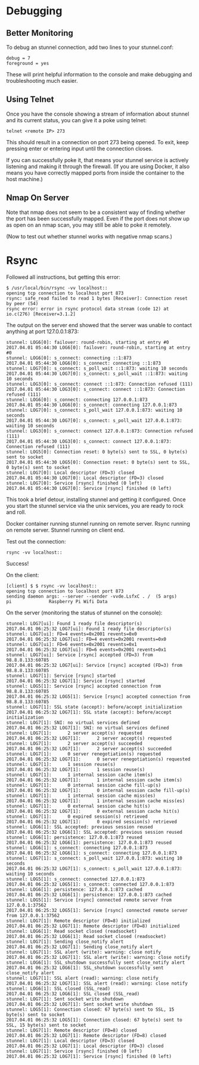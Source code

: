 # Debugging

## Better Monitoring

To debug an stunnel connection, add two lines to your stunnel.conf:

```
debug = 7
foreground = yes
```

These will print helpful information to the console and make debugging 
and troubleshooting much easier.

## Using Telnet

Once you have the console showing a stream of information about stunnel
and its current status, you can give it a poke using telnet:

```
telnet <remote IP> 273
```

This should result in a connection on port 273 being opened.
To exit, keep pressing enter or entering input until the connection closes.

If you can successfully poke it, that means your stunnel service 
is actively listening and making it through the firewall.
(If you are using Docker, it also means you have correctly mapped ports
from inside the container to the host machine.)

## Nmap On Server

Note that nmap does not seem to be a consistent way of finding whether 
the port has been successfully mapped. Even if the port 
does not show up as open on an nmap scan, you may still be able to poke it remotely.

(Now to test out whether stunnel works with negative nmap scans.)

# Rsync

Followed all instructions, but getting this error:

```
$ /usr/local/bin/rsync -vv localhost::
opening tcp connection to localhost port 873
rsync: safe_read failed to read 1 bytes [Receiver]: Connection reset by peer (54)
rsync error: error in rsync protocol data stream (code 12) at io.c(276) [Receiver=3.1.2]
```

The output on the server end showed that the server was unable to contact anything at port 127.0.0.1:873:

```
stunnel: LOG6[0]: failover: round-robin, starting at entry #0
2017.04.01 05:44:30 LOG6[0]: failover: round-robin, starting at entry #0
stunnel: LOG6[0]: s_connect: connecting ::1:873
2017.04.01 05:44:30 LOG6[0]: s_connect: connecting ::1:873
stunnel: LOG7[0]: s_connect: s_poll_wait ::1:873: waiting 10 seconds
2017.04.01 05:44:30 LOG7[0]: s_connect: s_poll_wait ::1:873: waiting 10 seconds
stunnel: LOG3[0]: s_connect: connect ::1:873: Connection refused (111)
2017.04.01 05:44:30 LOG3[0]: s_connect: connect ::1:873: Connection refused (111)
stunnel: LOG6[0]: s_connect: connecting 127.0.0.1:873
2017.04.01 05:44:30 LOG6[0]: s_connect: connecting 127.0.0.1:873
stunnel: LOG7[0]: s_connect: s_poll_wait 127.0.0.1:873: waiting 10 seconds
2017.04.01 05:44:30 LOG7[0]: s_connect: s_poll_wait 127.0.0.1:873: waiting 10 seconds
stunnel: LOG3[0]: s_connect: connect 127.0.0.1:873: Connection refused (111)
2017.04.01 05:44:30 LOG3[0]: s_connect: connect 127.0.0.1:873: Connection refused (111)
stunnel: LOG5[0]: Connection reset: 0 byte(s) sent to SSL, 0 byte(s) sent to socket
2017.04.01 05:44:30 LOG5[0]: Connection reset: 0 byte(s) sent to SSL, 0 byte(s) sent to socket
stunnel: LOG7[0]: Local descriptor (FD=3) closed
2017.04.01 05:44:30 LOG7[0]: Local descriptor (FD=3) closed
stunnel: LOG7[0]: Service [rsync] finished (0 left)
2017.04.01 05:44:30 LOG7[0]: Service [rsync] finished (0 left)
```

This took a brief detour, installing stunnel and getting it configured.
Once you start the stunnel service via the unix services,
you are ready to rock and roll.

Docker container running stunnel running on remote server.
Rsync running on remote server.
Stunnel running on client end.

Test out the connection:

```
rsync -vv localhost::
```

Success!

On the client:

```plain
[client] $ $ rsync -vv localhost::
opening tcp connection to localhost port 873
sending daemon args: --server --sender -vvde.LsfxC . /  (5 args)
pi             	Raspberry Pi Wifi Data
```

On the server (monitoring the status of stunnel on the console):

```
stunnel: LOG7[ui]: Found 1 ready file descriptor(s)
2017.04.01 06:25:32 LOG7[ui]: Found 1 ready file descriptor(s)
stunnel: LOG7[ui]: FD=4 events=0x2001 revents=0x0
2017.04.01 06:25:32 LOG7[ui]: FD=4 events=0x2001 revents=0x0
stunnel: LOG7[ui]: FD=6 events=0x2001 revents=0x1
2017.04.01 06:25:32 LOG7[ui]: FD=6 events=0x2001 revents=0x1
stunnel: LOG7[ui]: Service [rsync] accepted (FD=3) from 98.8.8.133:60785
2017.04.01 06:25:32 LOG7[ui]: Service [rsync] accepted (FD=3) from 98.8.8.133:60785
stunnel: LOG7[1]: Service [rsync] started
2017.04.01 06:25:32 LOG7[1]: Service [rsync] started
stunnel: LOG5[1]: Service [rsync] accepted connection from 98.8.8.133:60785
2017.04.01 06:25:32 LOG5[1]: Service [rsync] accepted connection from 98.8.8.133:60785
stunnel: LOG7[1]: SSL state (accept): before/accept initialization
2017.04.01 06:25:32 LOG7[1]: SSL state (accept): before/accept initialization
stunnel: LOG7[1]: SNI: no virtual services defined
2017.04.01 06:25:32 LOG7[1]: SNI: no virtual services defined
stunnel: LOG7[1]:      2 server accept(s) requested
2017.04.01 06:25:32 LOG7[1]:      2 server accept(s) requested
stunnel: LOG7[1]:      2 server accept(s) succeeded
2017.04.01 06:25:32 LOG7[1]:      2 server accept(s) succeeded
stunnel: LOG7[1]:      0 server renegotiation(s) requested
2017.04.01 06:25:32 LOG7[1]:      0 server renegotiation(s) requested
stunnel: LOG7[1]:      1 session reuse(s)
2017.04.01 06:25:32 LOG7[1]:      1 session reuse(s)
stunnel: LOG7[1]:      1 internal session cache item(s)
2017.04.01 06:25:32 LOG7[1]:      1 internal session cache item(s)
stunnel: LOG7[1]:      0 internal session cache fill-up(s)
2017.04.01 06:25:32 LOG7[1]:      0 internal session cache fill-up(s)
stunnel: LOG7[1]:      1 internal session cache miss(es)
2017.04.01 06:25:32 LOG7[1]:      1 internal session cache miss(es)
stunnel: LOG7[1]:      0 external session cache hit(s)
2017.04.01 06:25:32 LOG7[1]:      0 external session cache hit(s)
stunnel: LOG7[1]:      0 expired session(s) retrieved
2017.04.01 06:25:32 LOG7[1]:      0 expired session(s) retrieved
stunnel: LOG6[1]: SSL accepted: previous session reused
2017.04.01 06:25:32 LOG6[1]: SSL accepted: previous session reused
stunnel: LOG6[1]: persistence: 127.0.0.1:873 reused
2017.04.01 06:25:32 LOG6[1]: persistence: 127.0.0.1:873 reused
stunnel: LOG6[1]: s_connect: connecting 127.0.0.1:873
2017.04.01 06:25:32 LOG6[1]: s_connect: connecting 127.0.0.1:873
stunnel: LOG7[1]: s_connect: s_poll_wait 127.0.0.1:873: waiting 10 seconds
2017.04.01 06:25:32 LOG7[1]: s_connect: s_poll_wait 127.0.0.1:873: waiting 10 seconds
stunnel: LOG5[1]: s_connect: connected 127.0.0.1:873
2017.04.01 06:25:32 LOG5[1]: s_connect: connected 127.0.0.1:873
stunnel: LOG6[1]: persistence: 127.0.0.1:873 cached
2017.04.01 06:25:32 LOG6[1]: persistence: 127.0.0.1:873 cached
stunnel: LOG5[1]: Service [rsync] connected remote server from 127.0.0.1:37562
2017.04.01 06:25:32 LOG5[1]: Service [rsync] connected remote server from 127.0.0.1:37562
stunnel: LOG7[1]: Remote descriptor (FD=8) initialized
2017.04.01 06:25:32 LOG7[1]: Remote descriptor (FD=8) initialized
stunnel: LOG6[1]: Read socket closed (readsocket)
2017.04.01 06:25:32 LOG6[1]: Read socket closed (readsocket)
stunnel: LOG7[1]: Sending close_notify alert
2017.04.01 06:25:32 LOG7[1]: Sending close_notify alert
stunnel: LOG7[1]: SSL alert (write): warning: close notify
2017.04.01 06:25:32 LOG7[1]: SSL alert (write): warning: close notify
stunnel: LOG6[1]: SSL_shutdown successfully sent close_notify alert
2017.04.01 06:25:32 LOG6[1]: SSL_shutdown successfully sent close_notify alert
stunnel: LOG7[1]: SSL alert (read): warning: close notify
2017.04.01 06:25:32 LOG7[1]: SSL alert (read): warning: close notify
stunnel: LOG6[1]: SSL closed (SSL_read)
2017.04.01 06:25:32 LOG6[1]: SSL closed (SSL_read)
stunnel: LOG7[1]: Sent socket write shutdown
2017.04.01 06:25:32 LOG7[1]: Sent socket write shutdown
stunnel: LOG5[1]: Connection closed: 67 byte(s) sent to SSL, 15 byte(s) sent to socket
2017.04.01 06:25:32 LOG5[1]: Connection closed: 67 byte(s) sent to SSL, 15 byte(s) sent to socket
stunnel: LOG7[1]: Remote descriptor (FD=8) closed
2017.04.01 06:25:32 LOG7[1]: Remote descriptor (FD=8) closed
stunnel: LOG7[1]: Local descriptor (FD=3) closed
2017.04.01 06:25:32 LOG7[1]: Local descriptor (FD=3) closed
stunnel: LOG7[1]: Service [rsync] finished (0 left)
2017.04.01 06:25:32 LOG7[1]: Service [rsync] finished (0 left)
```

